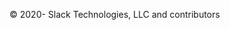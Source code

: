 <footer>
  <p class="light tiny align_center">
    © 2020- Slack Technologies, LLC and contributors
  </p>
</footer>
<script>
  window.ga=window.ga||function(){(ga.q=ga.q||[]).push(arguments)};ga.l=+new Date;
  ga('create', 'UA-56978219-13', 'auto');
  ga('send', 'pageview');
</script>
<script async src="https://www.google-analytics.com/analytics.js"></script>